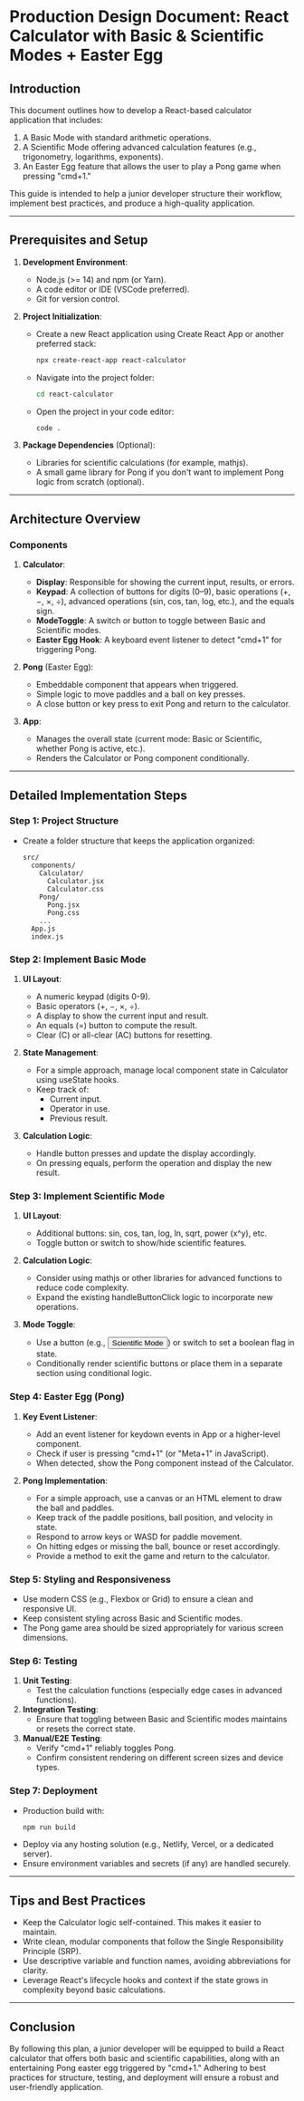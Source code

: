 # Production Design Document: React Calculator with Basic & Scientific Modes + Easter Egg

## Introduction
This document outlines how to develop a React-based calculator application that includes:
1. A Basic Mode with standard arithmetic operations.
2. A Scientific Mode offering advanced calculation features (e.g., trigonometry, logarithms, exponents).
3. An Easter Egg feature that allows the user to play a Pong game when pressing "cmd+1."

This guide is intended to help a junior developer structure their workflow, implement best practices, and produce a high-quality application.

---

## Prerequisites and Setup
1. **Development Environment**:
   - Node.js (>= 14) and npm (or Yarn).
   - A code editor or IDE (VSCode preferred).
   - Git for version control.

2. **Project Initialization**:
   - Create a new React application using Create React App or another preferred stack:
     ```bash
     npx create-react-app react-calculator
     ```
   - Navigate into the project folder:
     ```bash
     cd react-calculator
     ```
   - Open the project in your code editor:
     ```bash
     code .
     ```

3. **Package Dependencies** (Optional):
   - Libraries for scientific calculations (for example, mathjs).
   - A small game library for Pong if you don't want to implement Pong logic from scratch (optional).

---

## Architecture Overview

### Components
1. **Calculator**:
   - **Display**: Responsible for showing the current input, results, or errors.
   - **Keypad**: A collection of buttons for digits (0–9), basic operations (+, −, ×, ÷), advanced operations (sin, cos, tan, log, etc.), and the equals sign.
   - **ModeToggle**: A switch or button to toggle between Basic and Scientific modes.
   - **Easter Egg Hook**: A keyboard event listener to detect "cmd+1" for triggering Pong.

2. **Pong** (Easter Egg):
   - Embeddable component that appears when triggered.
   - Simple logic to move paddles and a ball on key presses.
   - A close button or key press to exit Pong and return to the calculator.

3. **App**:
   - Manages the overall state (current mode: Basic or Scientific, whether Pong is active, etc.).
   - Renders the Calculator or Pong component conditionally.

---

## Detailed Implementation Steps

### Step 1: Project Structure
- Create a folder structure that keeps the application organized:
  ```
  src/
    components/
      Calculator/
        Calculator.jsx
        Calculator.css
      Pong/
        Pong.jsx
        Pong.css
      ...
    App.js
    index.js
  ```

### Step 2: Implement Basic Mode
1. **UI Layout**: 
   - A numeric keypad (digits 0-9).
   - Basic operators (+, −, ×, ÷).
   - A display to show the current input and result.
   - An equals (=) button to compute the result.
   - Clear (C) or all-clear (AC) buttons for resetting.

2. **State Management**:
   - For a simple approach, manage local component state in Calculator using useState hooks.
   - Keep track of:
     - Current input.
     - Operator in use.
     - Previous result.

3. **Calculation Logic**:
   - Handle button presses and update the display accordingly.
   - On pressing equals, perform the operation and display the new result.

### Step 3: Implement Scientific Mode
1. **UI Layout**:
   - Additional buttons: sin, cos, tan, log, ln, sqrt, power (x^y), etc.
   - Toggle button or switch to show/hide scientific features.

2. **Calculation Logic**:
   - Consider using mathjs or other libraries for advanced functions to reduce code complexity.
   - Expand the existing handleButtonClick logic to incorporate new operations.

3. **Mode Toggle**:
   - Use a button (e.g., <button>Scientific Mode</button>) or switch to set a boolean flag in state.
   - Conditionally render scientific buttons or place them in a separate section using conditional logic.

### Step 4: Easter Egg (Pong)
1. **Key Event Listener**:
   - Add an event listener for keydown events in App or a higher-level component.
   - Check if user is pressing "cmd+1" (or "Meta+1" in JavaScript).
   - When detected, show the Pong component instead of the Calculator.

2. **Pong Implementation**:
   - For a simple approach, use a canvas or an HTML element to draw the ball and paddles.
   - Keep track of the paddle positions, ball position, and velocity in state.
   - Respond to arrow keys or WASD for paddle movement.
   - On hitting edges or missing the ball, bounce or reset accordingly.
   - Provide a method to exit the game and return to the calculator.

### Step 5: Styling and Responsiveness
- Use modern CSS (e.g., Flexbox or Grid) to ensure a clean and responsive UI.
- Keep consistent styling across Basic and Scientific modes.
- The Pong game area should be sized appropriately for various screen dimensions.

### Step 6: Testing
1. **Unit Testing**:
   - Test the calculation functions (especially edge cases in advanced functions).
2. **Integration Testing**:
   - Ensure that toggling between Basic and Scientific modes maintains or resets the correct state.
3. **Manual/E2E Testing**:
   - Verify "cmd+1" reliably toggles Pong.
   - Confirm consistent rendering on different screen sizes and device types.

### Step 7: Deployment
- Production build with:
  ```bash
  npm run build
  ```
- Deploy via any hosting solution (e.g., Netlify, Vercel, or a dedicated server).
- Ensure environment variables and secrets (if any) are handled securely.

---

## Tips and Best Practices
- Keep the Calculator logic self-contained. This makes it easier to maintain.
- Write clean, modular components that follow the Single Responsibility Principle (SRP).
- Use descriptive variable and function names, avoiding abbreviations for clarity.
- Leverage React's lifecycle hooks and context if the state grows in complexity beyond basic calculations.

---

## Conclusion
By following this plan, a junior developer will be equipped to build a React calculator that offers both basic and scientific capabilities, along with an entertaining Pong easter egg triggered by "cmd+1." Adhering to best practices for structure, testing, and deployment will ensure a robust and user-friendly application. 